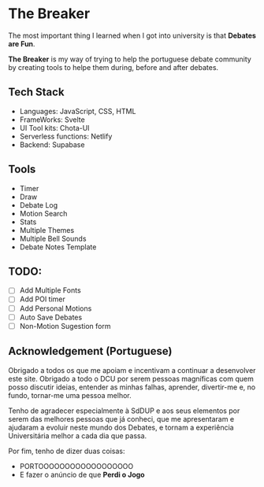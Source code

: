 # The Breaker

The most important thing I learned when I got into university is that **Debates are Fun**.

**The Breaker** is my way of trying to help the portuguese debate community by creating tools to helpe them during, before and after debates.

## Tech Stack
* Languages: JavaScript, CSS, HTML
* FrameWorks: Svelte
* UI Tool kits: Chota-UI
* Serverless functions: Netlify
* Backend: Supabase

## Tools
* Timer
* Draw
* Debate Log
* Motion Search
* Stats
* Multiple Themes
* Multiple Bell Sounds
* Debate Notes Template

## TODO:
- [ ] Add Multiple Fonts
- [ ] Add POI timer
- [ ] Add Personal Motions
- [ ] Auto Save Debates
- [ ] Non-Motion Sugestion form

## Acknowledgement (Portuguese)
Obrigado a todos os que me apoiam e incentivam a continuar a desenvolver este site. Obrigado a todo o DCU por serem pessoas magníficas com quem posso discutir ideias, entender as minhas falhas, aprender, divertir-me e, no fundo, tornar-me uma pessoa melhor.

Tenho de agradecer especialmente à SdDUP e aos seus elementos por serem das melhores pessoas que já conheci, que me apresentaram e ajudaram a evoluir neste mundo dos Debates, e tornam a experiência Universitária melhor a cada dia que passa.

Por fim, tenho de dizer duas coisas:
* PORTOOOOOOOOOOOOOOOOOO
* E fazer o anúncio de que **Perdi o Jogo**